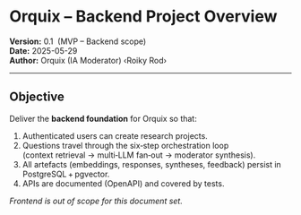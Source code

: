 # Orquix – Backend Project Overview

**Version:** 0.1  (MVP – Backend scope)  
**Date:** 2025-05-29  
**Author:** Orquix (IA Moderator) ‹Roiky Rod›  

---

## Objective

Deliver the **backend foundation** for Orquix so that:

1. Authenticated users can create research projects.  
2. Questions travel through the six‑step orchestration loop  
   (context retrieval → multi‑LLM fan‑out → moderator synthesis).  
3. All artefacts (embeddings, responses, syntheses, feedback) persist in PostgreSQL + pgvector.  
4. APIs are documented (OpenAPI) and covered by tests.

*Frontend is out of scope for this document set.*
